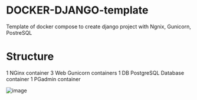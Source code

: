 # DOCKER-DJANGO-template
Template of docker compose to create django project with Ngnix, Gunicorn, PostreSQL

# Structure

1 NGinx container
3 Web Gunicorn containers
1 DB PostgreSQL Database container
1 PGadmin container 

![image](https://github.com/CharlieBMF/DOCKER-DJANGO-template/assets/109242797/1c3c9897-9883-4468-bc7a-179144c87872)


